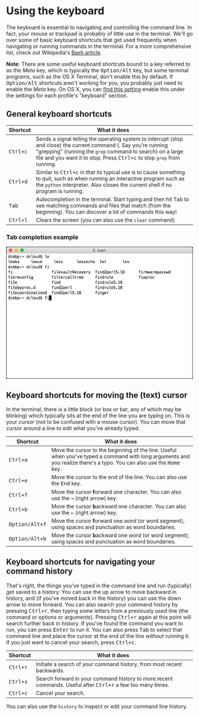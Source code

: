 # Using the keyboard

The keyboard is essential to navigating and controlling the command line. In fact, your mouse or trackpad is probably of little use in the terminal. We'll go over some of basic keyboard shortcuts that get used frequently when navigating or running commands in the terminal. For a more comprehensive list, check out Wikipedia's [Bash article]("https://en.wikipedia.org/wiki/Bash_(Unix_shell)#Keyboard_shortcuts").

**Note:** There are some useful keyboard shortcuts bound to a key referred to as the *Meta* key, which is typically the <kbd>Option/Alt</kbd> key, but some terminal programs, such as the OS X Terminal, don't enable this by default. If <kbd>Option/Alt</kbd> shortcuts aren't working for you, you probably just need to enable the *Meta* key. On OS X, you can [find this setting](http://osxdaily.com/2013/02/01/use-option-as-meta-key-in-mac-os-x-terminal/) enable this under the settings for each profile's "keyboard" section.


## General keyboard shortcuts

| Shortcut | What it does |
| -------- | ------------ |
| <kbd>Ctrl+c</kbd> | Sends a signal telling the operating system to interrupt (stop and close) the current command (. Say you're running "grepping" (running the `grep` command to search) on a large file and you want it to stop. Press <kbd>Ctrl+c</kbd> to stop `grep` from running. |
| <kbd>Ctrl+d</kbd> | Similar to <kbd>Ctrl+c</kbd> in that its typical use is to cause something to quit, such as when running an interactive program such as the `python` interpreter. Also closes the current shell if no program is running. |
| <kbd>Tab</kbd> | Autocompletion in the terminal. Start typing and then hit <kbd>Tab</kbd> to see matching commands and files that match (from the beginning). You can discover a lot of commands this way! |
| <kbd>Ctrl+l</kbd> | Clears the screen (you can also use the `clear` command) |

### Tab completion example

![Screenshot: Using Tab for autocompletion](images/tab-completion.png)


## Keyboard shortcuts for moving the (text) cursor

In the terminal, there is a little block (or box or bar, any of which may be blinking) which typically sits at the end of the line you are typing on. This is your *cursor* (not to be confused with a mouse cursor). You can move that cursor around a line to edit what you've already typed.

| Shortcut | What it does |
| -------- | ------------ |
| <kbd>Ctrl+a</kbd> | Move the cursor to the beginning of the line. Useful when you've typed a command with long arguments and you realize there's a typo. You can also use the <kbd>Home</kbd> key. |
| <kbd>Ctrl+e</kbd> | Move the cursor to the end of the line. You can also use the <kbd>End</kbd> key. |
| <kbd>Ctrl+f</kbd> | Move the cursor **f**orward one character. You can also use the <kbd>&rarr;</kbd> (right arrow) key. |
| <kbd>Ctrl+b</kbd> | Move the cursor **b**ackward one character. You can also use the <kbd>&larr;</kbd> (right arrow) key. |
| <kbd>Option/Alt+f</kbd> | Move the cursor **f**orward one *word* (or word segment), using spaces and punctuation as word boundaries. |
| <kbd>Option/Alt+b</kbd> | Move the cursor **b**ackward one *word* (or word segment), using spaces and punctuation as word boundaries. |


## Keyboard shortcuts for navigating your command history

That's right, the things you've typed in the command line and run (typically) get saved to a history. You can use the up arrow to move backward in history, and (if you've moved back in the history) you can use the down arrow to move forward. You can also search your command history by pressing <kbd>Ctrl+r</kbd>, then typing some letters from a previously used line (the command or options or arguments). Pressing <kbd>Ctrl+r</kbd> again at this point will search further back in history. If you've found the command you want to run, you can press <kbd>Enter</kbd> to run it. You can also press <kbd>Tab</kbd> to select that command line and place the cursor at the end of the line *without* running it. If you just want to cancel your search, press <kbd>Ctrl+c</kbd>.

| Shortcut | What it does |
| -------- | ------------ |
| <kbd>Ctrl+r</kbd> | Initiate a search of your command history, from most recent backwards. |
| <kbd>Ctrl+s</kbd> | Search forward in your command history to more recent commands. Useful after <kbd>Ctrl+r</kbd> a few too many times. |
| <kbd>Ctrl+c</kbd> | Cancel your search. |

You can also use the `history` to inspect or edit your command line history.
